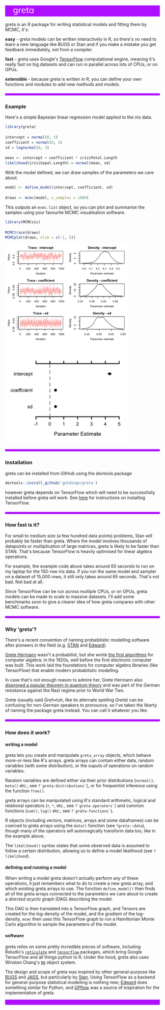 ![](README_files/figure-markdown_github/top_banner-1.png)

greta is an R package for writing statistical models and fitting them by MCMC, it's:

**easy** - greta models can be written interactively in R, so there's no need to learn a new language like BUGS or Stan and if you make a mistake you get feedback immediately, not from a compiler.

**fast** - greta uses Google's [TensorFlow](https://www.tensorflow.org/) computational engine, meaning it's really fast on big datasets and can run in parallel across lots of CPUs, or on GPUs.

**extensible** - because greta is written in R, you can define your own functions and modules to add new methods and models.

![](README_files/figure-markdown_github/banner_1-1.png)

### Example

Here's a simple Bayesian linear regression model applied to the iris data.

``` r
library(greta)

intercept = normal(0, 5)
coefficient = normal(0, 3)
sd = lognormal(0, 3)

mean <- intercept + coefficient * iris$Petal.Length
likelihood(iris$Sepal.Length) = normal(mean, sd)
```

With the model defined, we can draw samples of the parameters we care about.

``` r
model <- define_model(intercept, coefficient, sd)

draws <- mcmc(model, n_samples = 1000)
```

This outputs an `mcmc.list` object, so you can plot and summarise the samples using your favourite MCMC visualisation software.

``` r
library(MCMCvis)

MCMCtrace(draws)
MCMCplot(draws, xlim = c(-1, 5))
```

<img src="README_files/figure-markdown_github/vis-1.png" width="400px" /><img src="README_files/figure-markdown_github/vis-2.png" width="400px" />

![](README_files/figure-markdown_github/banner_2-1.png)

### Installation

greta can be installed from GitHub using the devtools package

``` r
devtools::install_github('goldingn/greta')
```

however greta depends on TensorFlow which will need to be successfully installed before greta will work. See [here](https://www.tensorflow.org/install/) for instructions on installing TensorFlow.

![](README_files/figure-markdown_github/banner_3-1.png)

### How fast is it?

For small to medium size (a few hundred data points) problems, Stan will probably be faster than greta. Where the model involves thousands of datapoints or multiplication of large matrices, greta is likely to be faster than STAN. That's because TensorFlow is heavily optimised for linear algebra operations.

For example, the example code above takes around 60 seconds to run on my laptop for the 150-row iris data. If you run the same model and sampler on a dataset of 15,000 rows, it still only takes around 65 seconds. That's not bad. Not bad at all.

Since TensorFlow can be run across multiple CPUs, or on GPUs, greta models can be made to scale to massive datasets. I'll add some benchmarks soon to give a clearer idea of how greta compares with other MCMC software.

![](README_files/figure-markdown_github/banner_4-1.png)

### Why 'greta'?

There's a recent convention of naming probabilistic modelling software after pioneers in the field (e.g. [STAN](https://en.wikipedia.org/wiki/Stanislaw_Ulam) and [Edward](https://en.wikipedia.org/wiki/George_E._P._Box)).

[Grete Hermann](https://en.wikipedia.org/wiki/Grete_Hermann) wasn't a probabilist, but she wrote [the first algorithms](http://dl.acm.org/citation.cfm?id=307342&coll=portal&dl=ACM) for computer algebra; in the 1920s, well before the first electronic computer was built. This work laid the foundations for computer algebra libraries (like TensorFlow) that enable modern probabilistic modelling.

In case that's not enough reason to admire her, Grete Hermann also [disproved a popular theorem in quantum theory](https://arxiv.org/pdf/0812.3986.pdf) and was part of the German resistance against the Nazi regime prior to World War Two.

Grete (usually said *Greh*•tuh, like its alternate spelling *Greta*) can be confusing for non-German speakers to pronounce, so I've taken the liberty of naming the package greta instead. You can call it whatever you like.

![](README_files/figure-markdown_github/banner_5-1.png)

### How does it work?

#### writing a model

greta lets you create and manipulate `greta_array` objects, which behave more-or-less like R's arrays. greta arrays can contain either data, random variables (with some distribution), or the ouputs of operations on random variables.

Random variables are defined either via their prior distributions (`normal()`, `beta()` etc.; see `` ?`greta-distributions` ``), or for frequentist inference using the function `free()`.

greta arrays can be manipulated using R's standard arithmetic, logical and relational operators (`+`, `*`, etc., see `` ?`greta-operators` ``) and common functions (`sum()`, `log()` etc.; see `` ?`greta-functions` ``).

R objects (including vectors, matrices, arrays and some dataframes) can be coerced to greta arrays using the `data()` function (see `?greta::data`), though many of the operators will automagically transform data too, like in the example above.

The `likelihood()` syntax states that some observed data is assumed to follow a certain distribution, allowing us to define a model likelihood (see `?likelihood`).

#### defining and running a model

When writing a model greta doesn't actually perform any of these operations, it just remembers what to do to create a new greta array, and which existing greta arrays to use. The function `define_model()` then finds all of the greta arrays connected to the parameters we care about to create a *directed acyclic graph* (DAG) describing the model.

This DAG is then translated into a TensorFlow graph, and Tensors are created for the log-density of the model, and the gradient of the log-density. `mcmc` then uses this TensorFlow graph to run a Hamiltonian Monte Carlo algorithm to sample the parameters of the model.

#### software

greta relies on some pretty incredible pieces of software, including Rstudio's [`reticulate`](https://github.com/rstudio/reticulate) and [`tensorflow`](https://rstudio.github.io/tensorflow/) packages, which bring Google TensorFlow and all things python to R. Under the hood, greta also uses Winston Chang's [`R6`](https://github.com/wch/R6) object system.

The design and scope of greta was inspired by other general-purpose like [BUGS](http://www.openbugs.net/) and [JAGS](http://mcmc-jags.sourceforge.net/), but particularly by [Stan](http://mc-stan.org/). Using TensorFlow as a backend for general-purpose statistical modelling is nothing new; [Edward](http://edwardlib.org/) does something similar for Python, and [GPflow](https://github.com/GPflow/GPflow) was a source of inspiration for the implementation of greta.

![](README_files/figure-markdown_github/bottom_banner-1.png)
